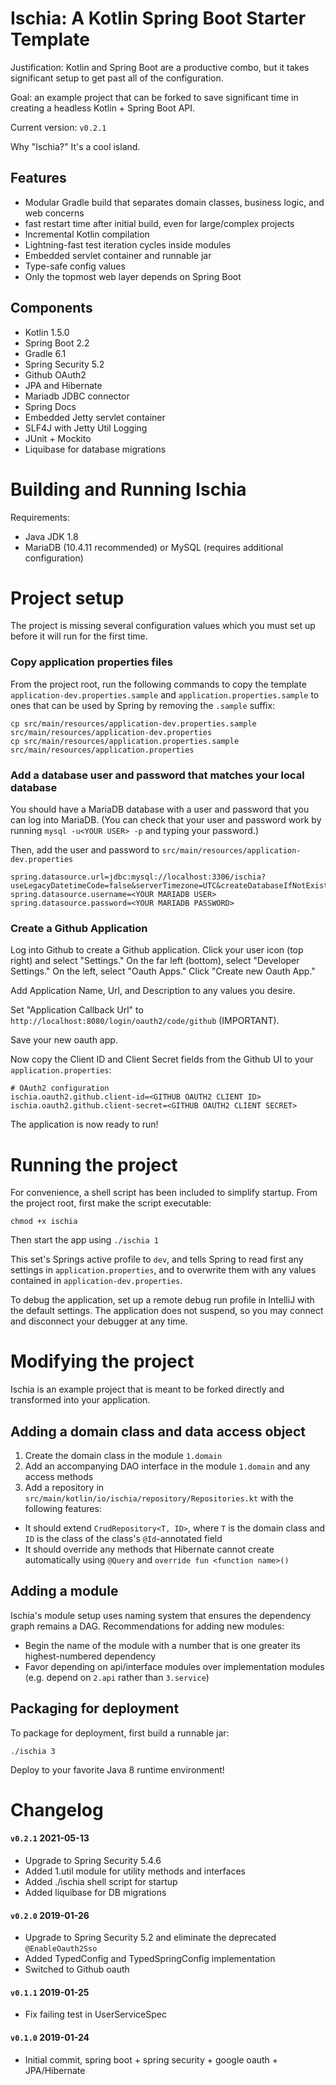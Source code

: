 # Ischia: A Kotlin Spring Boot Starter Template

Justification: Kotlin and Spring Boot are a productive combo, but it takes significant setup to get past all of the configuration.

Goal: an example project that can be forked to save significant time in creating a headless Kotlin + Spring Boot API.

Current version: `v0.2.1` 

Why "Ischia?" It's a cool island.

## Features

 - Modular Gradle build that separates domain classes, business logic, and web concerns
 - fast restart time after initial build, even for large/complex projects
 - Incremental Kotlin compilation
 - Lightning-fast test iteration cycles inside modules
 - Embedded servlet container and runnable jar
 - Type-safe config values
 - Only the topmost web layer depends on Spring Boot
 
## Components

 - Kotlin 1.5.0
 - Spring Boot 2.2
 - Gradle 6.1
 - Spring Security 5.2
 - Github OAuth2
 - JPA and Hibernate
 - Mariadb JDBC connector
 - Spring Docs
 - Embedded Jetty servlet container
 - SLF4J with Jetty Util Logging
 - JUnit + Mockito
 - Liquibase for database migrations

# Building and Running Ischia

Requirements: 
 - Java JDK 1.8
 - MariaDB (10.4.11 recommended) or MySQL (requires additional configuration)

# Project setup

The project is missing several configuration values which you must set up before it will run for the first time.

### Copy application properties files

From the project root, run the following commands to copy the template `application-dev.properties.sample` and `application.properties.sample` to ones that can be used by Spring by removing the `.sample` suffix:

```
cp src/main/resources/application-dev.properties.sample src/main/resources/application-dev.properties
cp src/main/resources/application.properties.sample src/main/resources/application.properties
```

### Add a database user and password that matches your local database

You should have a MariaDB database with a user and password that you can log into MariaDB. (You can check that your user and password work by running `mysql -u<YOUR USER> -p` and typing your password.)

Then, add the user and password to `src/main/resources/application-dev.properties`

```
spring.datasource.url=jdbc:mysql://localhost:3306/ischia?useLegacyDatetimeCode=false&serverTimezone=UTC&createDatabaseIfNotExist=true
spring.datasource.username=<YOUR MARIADB USER>
spring.datasource.password=<YOUR MARIADB PASSWORD>
```

### Create a Github Application

Log into Github to create a Github application. Click your user icon (top right) and select "Settings." On the far left (bottom), select "Developer Settings." On the left, select "Oauth Apps." Click "Create new Oauth App."

Add Application Name, Url, and Description to any values you desire.

Set "Application Callback Url" to `http://localhost:8080/login/oauth2/code/github` (IMPORTANT).

Save your new oauth app.

Now copy the Client ID and Client Secret fields from the Github UI to your `application.properties`:

```
# OAuth2 configuration
ischia.oauth2.github.client-id=<GITHUB OAUTH2 CLIENT ID>
ischia.oauth2.github.client-secret=<GITHUB OAUTH2 CLIENT SECRET>
```

The application is now ready to run!

# Running the project

For convenience, a shell script has been included to simplify startup. From the project root, first make the script executable:
```
chmod +x ischia
```
Then start the app using `./ischia 1`

This set's Springs active profile to `dev`, and tells Spring to read first any settings in `application.properties`, and to overwrite them with any values contained in `application-dev.properties`.

To debug the application, set up a remote debug run profile in IntelliJ with the default settings. The application does not suspend, so you may connect and disconnect your debugger at any time.

# Modifying the project

Ischia is an example project that is meant to be forked directly and transformed into your application.

## Adding a domain class and data access object

1. Create the domain class in the module `1.domain`
2. Add an accompanying DAO interface in the module `1.domain` and any access methods
3. Add a repository in `src/main/kotlin/io/ischia/repository/Repositories.kt` with the following features:
  - It should extend `CrudRepository<T, ID>`, where `T` is the domain class and `ID` is the class of the class's `@Id`-annotated field
  - It should override any methods that Hibernate cannot create automatically using `@Query` and `override fun <function name>()`

## Adding a module

Ischia's module setup uses naming system that ensures the dependency graph remains a DAG. Recommendations for adding new modules:
 
 - Begin the name of the module with a number that is one greater its highest-numbered dependency
 - Favor depending on api/interface modules over implementation modules (e.g. depend on `2.api` rather than `3.service`) 


## Packaging for deployment

To package for deployment, first build a runnable jar:
```
./ischia 3
```

Deploy to your favorite Java 8 runtime environment!

# Changelog

#### `v0.2.1` 2021-05-13
 - Upgrade to Spring Security 5.4.6
 - Added 1.util module for utility methods and interfaces
 - Added ./ischia shell script for startup
 - Added liquibase for DB migrations

#### `v0.2.0` 2019-01-26
 - Upgrade to Spring Security 5.2 and eliminate the deprecated `@EnableOauth2Sso`
 - Added TypedConfig and TypedSpringConfig implementation
 - Switched to Github oauth

#### `v0.1.1` 2019-01-25
 - Fix failing test in UserServiceSpec
 
#### `v0.1.0` 2019-01-24
 - Initial commit, spring boot + spring security + google oauth + JPA/Hibernate
